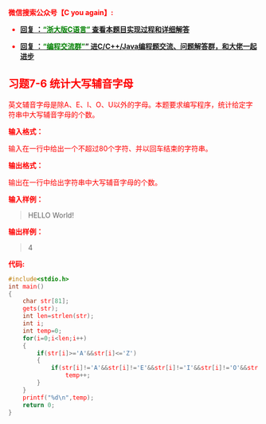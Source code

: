 
<font color='red'> **微信搜索公众号【C you again】:**

- [**回复 ：<font color='green'>“浙大版C语言”</font> 查看本题目实现过程和详细解答** ](  http://gzh.cyouagain.cn/) 
 
- [ **回复 ：<font color='green'>“编程交流群”</font>” 进C/C++/Java编程题交流、问题解答群，和大佬一起进步**  ](  http://cyouagain.cn/    ) 


## 习题7-6 统计大写辅音字母

英文辅音字母是除A、E、I、O、U以外的字母。本题要求编写程序，统计给定字符串中大写辅音字母的个数。

**输入格式：**

输入在一行中给出一个不超过80个字符、并以回车结束的字符串。

**输出格式：**

输出在一行中给出字符串中大写辅音字母的个数。

**输入样例：**

> HELLO World!

**输出样例：**

> 4

**代码:**

```c
#include<stdio.h>
int main()
{
    char str[81];
    gets(str);
    int len=strlen(str);
    int i;
    int temp=0;
    for(i=0;i<len;i++)
    {
        if(str[i]>='A'&&str[i]<='Z')
        {
            if(str[i]!='A'&&str[i]!='E'&&str[i]!='I'&&str[i]!='O'&&str[i]!='U')
                temp++;
        }
    }
    printf("%d\n",temp);
    return 0;
}
```


